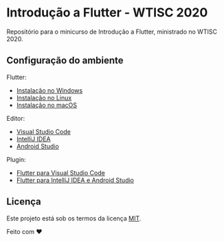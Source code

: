 # Introdução a Flutter - WTISC 2020

Repositório para o minicurso de Introdução a Flutter, ministrado no WTISC 2020.

## Configuração do ambiente

Flutter:

- [Instalação no Windows](https://flutter.dev/docs/get-started/install/windows)
- [Instalação no Linux](https://flutter.dev/docs/get-started/install/linux)
- [Instalação no macOS](https://flutter.dev/docs/get-started/install/macos)

Editor:

- [Visual Studio Code](https://code.visualstudio.com/)
- [IntelliJ IDEA](https://www.jetbrains.com/pt-br/idea/download/)
- [Android Studio](https://developer.android.com/studio#downloads)

Plugin:

- [Flutter para Visual Studio Code](https://marketplace.visualstudio.com/items?itemName=Dart-Code.flutter)
- [Flutter para IntelliJ IDEA e Android Studio](https://plugins.jetbrains.com/plugin/9212-flutter)

## Licença

Este projeto está sob os termos da licença [MIT](LICENSE).

Feito com ❤️
